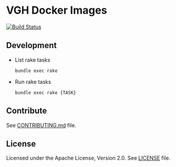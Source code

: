 # VGH Docker Images
[![Build Status](https://travis-ci.org/vghn/docker_images.svg?branch=master)](https://travis-ci.org/vghn/docker_images)

## Development

- List rake tasks
  ```SH
  bundle exec rake
  ```

- Run rake tasks
  ```SH
  bundle exec rake {TASK}
  ```

## Contribute
See [CONTRIBUTING.md](CONTRIBUTING.md) file.

## License
Licensed under the Apache License, Version 2.0.
See [LICENSE](LICENSE) file.
